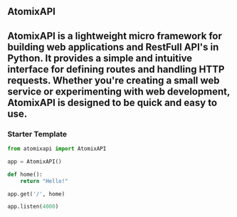 ## AtomixAPI

## AtomixAPI is a lightweight micro framework for building web applications and RestFull API's in Python. It provides a simple and intuitive interface for defining routes and handling HTTP requests. Whether you're creating a small web service or experimenting with web development, AtomixAPI is designed to be quick and easy to use.

### Starter Template

```python
from atomixapi import AtomixAPI

app = AtomixAPI()

def home():
    return "Hello!"

app.get('/', home)

app.listen(4000)
